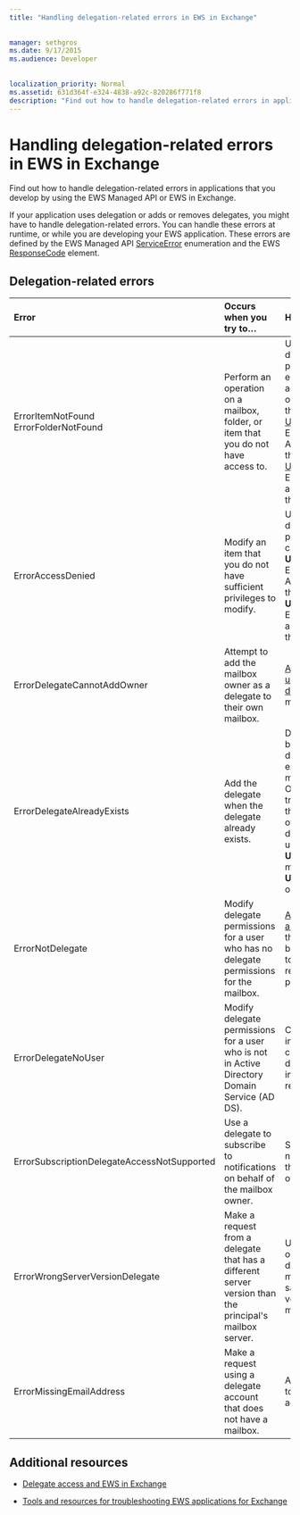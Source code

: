 ```yaml
---
title: "Handling delegation-related errors in EWS in Exchange"
 
 
manager: sethgros
ms.date: 9/17/2015
ms.audience: Developer
 
 
localization_priority: Normal
ms.assetid: 631d364f-e324-4838-a92c-820286f771f8
description: "Find out how to handle delegation-related errors in applications that you develop by using the EWS Managed API or EWS in Exchange."
---
```


# Handling delegation-related errors in EWS in Exchange

Find out how to handle delegation-related errors in applications that you develop by using the EWS Managed API or EWS in Exchange.
  
If your application uses delegation or adds or removes delegates, you might have to handle delegation-related errors. You can handle these errors at runtime, or while you are developing your EWS application. These errors are defined by the EWS Managed API [ServiceError](http://msdn.microsoft.com/EN-US/library/microsoft.exchange.webservices.data.serviceerror%28v=exchg.80%29.aspx) enumeration and the EWS [ResponseCode](http://msdn.microsoft.com/library/4b84d670-74c9-4d6d-84e7-f0a9f76f0d93%28Office.15%29.aspx) element. 
  
## Delegation-related errors

|**Error**|**Occurs when you try to…**|**Handle it by…**|
|:-----|:-----|:-----|
|ErrorItemNotFound  <br/> ErrorFolderNotFound  <br/> |Perform an operation on a mailbox, folder, or item that you do not have access to.  <br/> |Updating the delegate's permissions to enable them to access the folder or item by calling the [UpdateDelegates](http://msdn.microsoft.com/EN-US/library/microsoft.exchange.webservices.data.exchangeservice.updatedelegates%28v=exchg.80%29.aspx) EWS Managed API method or the [UpdateDelegate](http://msdn.microsoft.com/library/03f618ac-ad1a-4772-9b81-c5bb0f12d6ab%28Office.15%29.aspx) EWS operation, and then retrying the request.  <br/> |
|ErrorAccessDenied  <br/> |Modify an item that you do not have sufficient privileges to modify.  <br/> |Updating your delegate permissions by calling the **UpdateDelegate** EWS Managed API method or the **UpdateDelegate** EWS operation, and then retrying the request.  <br/> |
|ErrorDelegateCannotAddOwner  <br/> |Attempt to add the mailbox owner as a delegate to their own mailbox.  <br/> |[Adding a different user as a delegate](how-to-add-and-remove-delegates-by-using-ews-in-exchange.md), not the mailbox owner.  <br/> |
|ErrorDelegateAlreadyExists  <br/> |Add the delegate when the delegate already exists.  <br/> |Doing nothing, because the delegate already exists for the mailbox owner. Or, if you're trying to change the permissions of an existing delegate, then use the **UpdateDelegates** method or the **UpdateDelegate** operation.  <br/> |
|ErrorNotDelegate  <br/> |Modify delegate permissions for a user who has no delegate permissions for the mailbox.  <br/> |[Adding the user as a delegate](how-to-add-and-remove-delegates-by-using-ews-in-exchange.md) for the mailbox before attempting to update or remove their permissions.  <br/> |
|ErrorDelegateNoUser  <br/> |Modify delegate permissions for a user who is not in Active Directory Domain Service (AD DS).  <br/> |Creating the user in AD DS, or correcting the delegate information in the request.  <br/> |
|ErrorSubscriptionDelegateAccessNotSupported  <br/> |Use a delegate to subscribe to notifications on behalf of the mailbox owner.  <br/> |Subscribing to notifications as the mailbox owner.  <br/> |
|ErrorWrongServerVersionDelegate  <br/> |Make a request from a delegate that has a different server version than the principal's mailbox server.  <br/> |Using a delegate or adding a delegate whose mailbox has the same server version as the mailbox owner.  <br/> |
|ErrorMissingEmailAddress  <br/> |Make a request using a delegate account that does not have a mailbox.  <br/> |Adding a mailbox to the delegate's account.  <br/> |
   
## Additional resources
<a name="bk_addresources"> </a>

- [Delegate access and EWS in Exchange](delegate-access-and-ews-in-exchange.md)
    
- [Tools and resources for troubleshooting EWS applications for Exchange](tools-and-resources-for-troubleshooting-ews-applications-for-exchange.md)
    

